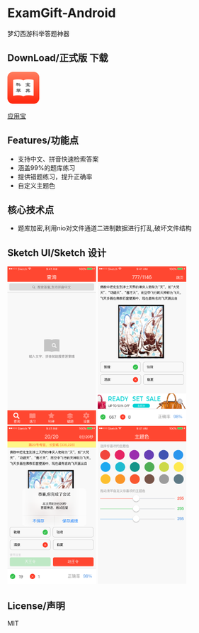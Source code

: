 # ExamGift-Android
梦幻西游科举答题神器

DownLoad/正式版 下载  
-------
<img width="72" height="72" src="https://github.com/vvinner/ExamGift-Android/blob/master/ui/icon.png"/>

[应用宝](http://sj.qq.com/myapp/detail.htm?apkName=com.porster.gift)

Features/功能点
-------
* 支持中文、拼音快速检索答案
* 涵盖99%的题库练习  
* 提供错题练习，提升正确率
* 自定义主题色

核心技术点
-------
* 题库加密,利用nio对文件通道二进制数据进行打乱,破坏文件结构

Sketch UI/Sketch 设计
-------
<div>
<img width="200" height="357" src="https://github.com/vvinner/ExamGift-Android/blob/master/ui/首页.png"/>
<img width="200" height="357" src="https://github.com/vvinner/ExamGift-Android/blob/master/ui/练习中-广告.png"/>
<img width="200" height="357" src="https://github.com/vvinner/ExamGift-Android/blob/master/ui/科举中-完成.png"/>
<img width="200" height="357" src="https://github.com/vvinner/ExamGift-Android/blob/master/ui/z自定义主题色.png"/>
</div>

License/声明
-------
MIT